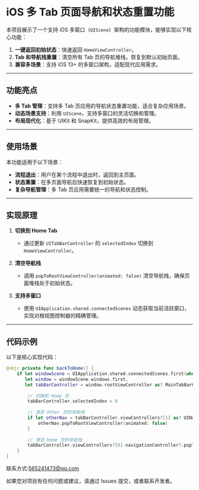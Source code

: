 # iOS 多 Tab 页面导航和状态重置功能

本项目展示了一个支持 iOS 多窗口（`UIScene`）架构的功能模块，能够实现以下核心功能：
1. **一键返回初始状态**：快速返回 `HomeViewController`。
2. **Tab 和导航栈重置**：清空所有 Tab 页的导航堆栈，恢复到默认初始页面。
3. **兼容多场景**：支持 iOS 13+ 的多窗口架构，适配现代应用需求。

---

## 功能亮点

- **多 Tab 管理**：支持多 Tab 页应用的导航状态重置功能，适合复杂应用场景。
- **动态场景支持**：利用 `UIScene`，支持多窗口的灵活切换和管理。
- **布局现代化**：基于 UIKit 和 SnapKit，提供高效的布局管理。

---

## 使用场景

本功能适用于以下场景：
- **流程退出**：用户在某个流程中退出时，返回到主页面。
- **状态重置**：在多页面导航后快速恢复到初始状态。
- **复杂导航管理**：多 Tab 页应用需要统一的导航和状态控制。

---

## 实现原理

1. **切换到 Home Tab**
   - 通过更新 `UITabBarController` 的 `selectedIndex` 切换到 `HomeViewController`。

2. **清空导航栈**
   - 调用 `popToRootViewController(animated: false)` 清空导航栈，确保页面堆栈处于初始状态。

3. **支持多窗口**
   - 使用 `UIApplication.shared.connectedScenes` 动态获取当前活跃窗口，实现对根视图控制器的精确管理。

---

## 代码示例

以下是核心实现代码：

```swift
@objc private func backToHome() {
    if let windowScene = UIApplication.shared.connectedScenes.first(where: { $0.activationState == .foregroundActive }) as? UIWindowScene,
       let window = windowScene.windows.first,
       let tabBarController = window.rootViewController as? MainTabBarController {
        
        // 切换到 Home 页
        tabBarController.selectedIndex = 0
        
        // 清空 Other 页的导航栈
        if let otherNav = tabBarController.viewControllers?[1] as? UINavigationController {
            otherNav.popToRootViewController(animated: false)
        }
        
        // 清空 Home 页的导航栈
        tabBarController.viewControllers?[0].navigationController?.popToRootViewController(animated: false)
    }
}
```


联系方式:565241473@qq.com

如果您对项目有任何问题或建议，请通过 Issues 提交，或者联系开发者。

